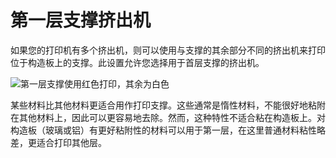 第一层支撑挤出机
====
如果您的打印机有多个挤出机，则可以使用与支撑的其余部分不同的挤出机来打印位于构造板上的支撑。此设置允许您选择用于首层支撑的挤出机。

<!--screenshot {
"image_path": "support_extruder_nr_layer_0.png",
"models": [
{
"script": "question_stick_clip.scad",
"transformation": ["rotateY(90)"],
"object_settings": {"extruder_nr": 1}
}
],
"camera_position": [134, 134, 113],
"settings": {
"support_enable": true,
"support_interface_enable": true,
"support_use_towers": false,
"support_extruder_nr": 3,
"support_extruder_nr_layer_0": 2
},
"colour_scheme": "material_colour",
"colours": 64
}-->
![第一层支撑使用红色打印，其余为白色](../images/support_extruder_nr_layer_0.png)

某些材料比其他材料更适合用作打印支撑。这些通常是惰性材料，不能很好地粘附在其他材料上，因此可以更容易地去除。然而，这种特性不适合粘在构造板上。对构造板（玻璃或铝）有更好粘附性的材料可以用于第一层，在这里普通材料粘性略差，更适合打印其他层。
